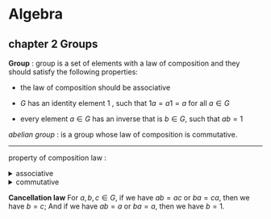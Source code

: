 # Algebra

## chapter 2 Groups

**Group** : group is a set of elements with a law of composition and they should satisfy the following properties:

- the law of composition should be associative

- $G$ has an identity element $1$ , such that $1a = a1 =a$ for all $a \in G$ 
- every element $a \in G$ has an inverse that is $b \in G$, such that $ab = 1$

*abelian group* : is a group whose law of composition is commutative.

---

property of composition law :

<details><summary>associative</summary> a(bc) = (ab)c, in Chinese is called 结合律.</details>

<details><summary>commutative</summary>ab = ba, in Chinese is called 交换律.</details>

**Cancellation law**
For $a,b,c \in G$, if we have $ab = ac$ or $ba = ca$, then we have $b = c$; And if we have $ab =a$ or $ba =a$, then we have $b = 1$.

